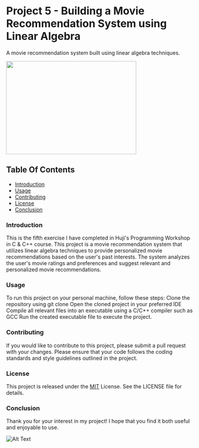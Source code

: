 # Project 5 - Building a Movie Recommendation System using Linear Algebra
A movie recommendation system built using linear algebra techniques.

<img src="https://i.ytimg.com/vi/0WDhKCPtbng/maxresdefault.jpg" width= "350" height= "250">

## Table Of Contents
- [Introduction](#introduction)
- [Usage](#usage)
- [Contributing](#contributing)
- [License](#license)
- [Conclusion](#conclusion)

### Introduction
This is the fifth exercise I have completed in Huji's Programming Workshop in C & C++ course.
This project is a movie recommendation system that utilizes linear algebra techniques to provide personalized movie recommendations based on the user's past interests. The system analyzes the user's movie ratings and preferences and suggest relevant and personalized movie recommendations.

### Usage
To run this project on your personal machine, follow these steps:
Clone the repository using git clone <url>
Open the cloned project in your preferred IDE
Compile all relevant files into an executable using a C/C++ compiler such as GCC
Run the created executable file to execute the project.

### Contributing
If you would like to contribute to this project, please submit a pull request with your changes. 
Please ensure that your code follows the coding standards and style guidelines outlined in the project.

### License
This project is released under the [MIT](https://choosealicense.com/licenses/mit/) License. See the LICENSE file for details.

### Conclusion
Thank you for your interest in my project! I hope that you find it both useful and enjoyable to use.


![Alt Text](https://media0.giphy.com/media/Bzebpz5rnyBb2/giphy.gif?cid=ecf05e47xupxk3un44nebtjdtgwybc9gdfc0cdh0wbzx9jti&rid=giphy.gif&ct=g)
